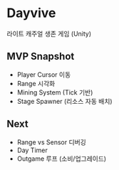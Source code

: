 # Dayvive
라이트 캐주얼 생존 게임 (Unity)

## MVP Snapshot
- Player Cursor 이동
- Range 시각화
- Mining System (Tick 기반)
- Stage Spawner (리소스 자동 배치)

## Next
- Range vs Sensor 디버깅
- Day Timer
- Outgame 루프 (소비/업그레이드)
